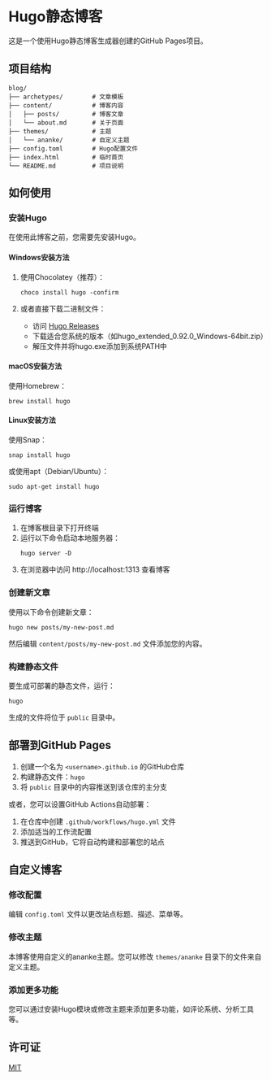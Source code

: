 # Hugo静态博客

这是一个使用Hugo静态博客生成器创建的GitHub Pages项目。

## 项目结构

```
blog/
├── archetypes/        # 文章模板
├── content/           # 博客内容
│   ├── posts/         # 博客文章
│   └── about.md       # 关于页面
├── themes/            # 主题
│   └── ananke/        # 自定义主题
├── config.toml        # Hugo配置文件
├── index.html         # 临时首页
└── README.md          # 项目说明
```

## 如何使用

### 安装Hugo

在使用此博客之前，您需要先安装Hugo。

#### Windows安装方法

1. 使用Chocolatey（推荐）：
   ```
   choco install hugo -confirm
   ```

2. 或者直接下载二进制文件：
   - 访问 [Hugo Releases](https://github.com/gohugoio/hugo/releases)
   - 下载适合您系统的版本（如hugo_extended_0.92.0_Windows-64bit.zip）
   - 解压文件并将hugo.exe添加到系统PATH中

#### macOS安装方法

使用Homebrew：
```
brew install hugo
```

#### Linux安装方法

使用Snap：
```
snap install hugo
```

或使用apt（Debian/Ubuntu）：
```
sudo apt-get install hugo
```

### 运行博客

1. 在博客根目录下打开终端
2. 运行以下命令启动本地服务器：
   ```
   hugo server -D
   ```
3. 在浏览器中访问 http://localhost:1313 查看博客

### 创建新文章

使用以下命令创建新文章：
```
hugo new posts/my-new-post.md
```

然后编辑 `content/posts/my-new-post.md` 文件添加您的内容。

### 构建静态文件

要生成可部署的静态文件，运行：
```
hugo
```

生成的文件将位于 `public` 目录中。

## 部署到GitHub Pages

1. 创建一个名为 `<username>.github.io` 的GitHub仓库
2. 构建静态文件：`hugo`
3. 将 `public` 目录中的内容推送到该仓库的主分支

或者，您可以设置GitHub Actions自动部署：

1. 在仓库中创建 `.github/workflows/hugo.yml` 文件
2. 添加适当的工作流配置
3. 推送到GitHub，它将自动构建和部署您的站点

## 自定义博客

### 修改配置

编辑 `config.toml` 文件以更改站点标题、描述、菜单等。

### 修改主题

本博客使用自定义的ananke主题。您可以修改 `themes/ananke` 目录下的文件来自定义主题。

### 添加更多功能

您可以通过安装Hugo模块或修改主题来添加更多功能，如评论系统、分析工具等。

## 许可证

[MIT](LICENSE)
